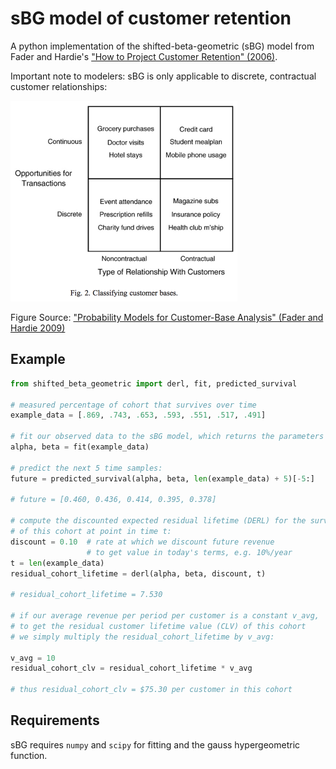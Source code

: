 # sBG model of customer retention

A python implementation of the shifted-beta-geometric (sBG) model from Fader and Hardie's ["How to Project Customer
Retention" (2006)](http://www.brucehardie.com/papers/021/sbg_2006-05-30.pdf).

Important note to modelers: sBG is only applicable to discrete, contractual customer relationships:

<img src="customer_bases.png" alt="Custer Bases Diagram" width=363 height=321>

Figure Source: ["Probability Models for Customer-Base Analysis" (Fader and Hardie 2009)](https://marketing.wharton.upenn.edu/files/?whdmsaction=public:main.file&amp;fileID=341)

## Example

```python
from shifted_beta_geometric import derl, fit, predicted_survival

# measured percentage of cohort that survives over time
example_data = [.869, .743, .653, .593, .551, .517, .491]

# fit our observed data to the sBG model, which returns the parameters alpha and beta
alpha, beta = fit(example_data)

# predict the next 5 time samples:
future = predicted_survival(alpha, beta, len(example_data) + 5)[-5:]

# future = [0.460, 0.436, 0.414, 0.395, 0.378]

# compute the discounted expected residual lifetime (DERL) for the survivors
# of this cohort at point in time t:
discount = 0.10  # rate at which we discount future revenue
                 # to get value in today's terms, e.g. 10%/year
t = len(example_data)
residual_cohort_lifetime = derl(alpha, beta, discount, t)

# residual_cohort_lifetime = 7.530

# if our average revenue per period per customer is a constant v_avg,
# to get the residual customer lifetime value (CLV) of this cohort
# we simply multiply the residual_cohort_lifetime by v_avg:

v_avg = 10
residual_cohort_clv = residual_cohort_lifetime * v_avg

# thus residual_cohort_clv = $75.30 per customer in this cohort
```

## Requirements
sBG requires `numpy` and `scipy` for fitting and the gauss hypergeometric function.
